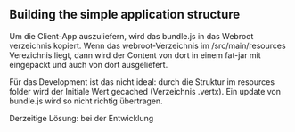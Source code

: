 ## Building the simple application structure 

Um die Client-App auszuliefern, wird das bundle.js in 
das <source>Webroot</source> verzeichnis kopiert.
Wenn das webroot-Verzeichnis im /src/main/resources Verezichnis liegt,
dann wird der Content von dort in einem fat-jar mit eingepackt
und auch von dort ausgeliefert.


Für das Development ist das nicht ideal: durch die Struktur im resources
folder wird der Initiale Wert gecached (Verzeichnis .vertx).
Ein update von bundle.js wird so nicht richtig übertragen.

Derzeitige Lösung: bei der Entwicklung 